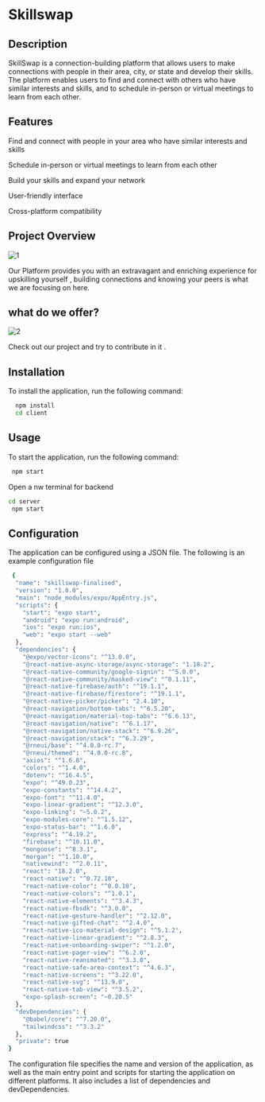 
# Skillswap

## Description

SkillSwap is a connection-building platform that allows users to make connections with people in their area, city, or state and develop their skills. The platform enables users to find and connect with others who have similar interests and skills, and to schedule in-person or virtual meetings to learn from each other.



## Features

Find and connect with people in your area who have similar interests and skills

Schedule in-person or virtual meetings to learn from each other

Build your skills and expand your network

User-friendly interface

Cross-platform compatibility



## Project Overview

![1](https://github.com/Soyvor/skillswap-finalised/assets/97739937/41132681-b860-41d1-9d6a-b3fe6e06cc75)


Our Platform provides you with an extravagant and enriching experience for upskilling yourself , building connections and knowing your peers is what we are focusing on here.


## what do we offer?

![2](https://github.com/Soyvor/skillswap-finalised/assets/97739937/da342fa0-bcb0-4979-94c4-ed407d59c414)


Check out our project and try to contribute in it .
## Installation

To install the application, run the following command:

```bash
  npm install 
  cd client
```
    
## Usage
To start the application, run the following command:

```bash
 npm start
```

Open a nw terminal for backend 
```bash
cd server
 npm start
```
## Configuration
The application can be configured using a JSON file. The following is an example configuration file

```bash
 {
  "name": "skillswap-finalised",
  "version": "1.0.0",
  "main": "node_modules/expo/AppEntry.js",
  "scripts": {
    "start": "expo start",
    "android": "expo run:android",
    "ios": "expo run:ios",
    "web": "expo start --web"
  },
  "dependencies": {
    "@expo/vector-icons": "^13.0.0",
    "@react-native-async-storage/async-storage": "1.18.2",
    "@react-native-community/google-signin": "^5.0.0",
    "@react-native-community/masked-view": "^0.1.11",
    "@react-native-firebase/auth": "^19.1.1",
    "@react-native-firebase/firestore": "^19.1.1",
    "@react-native-picker/picker": "2.4.10",
    "@react-navigation/bottom-tabs": "^6.5.20",
    "@react-navigation/material-top-tabs": "^6.6.13",
    "@react-navigation/native": "^6.1.17",
    "@react-navigation/native-stack": "^6.9.26",
    "@react-navigation/stack": "^6.3.29",
    "@rneui/base": "^4.0.0-rc.7",
    "@rneui/themed": "^4.0.0-rc.8",
    "axios": "^1.6.8",
    "colors": "^1.4.0",
    "dotenv": "^16.4.5",
    "expo": "^49.0.23",
    "expo-constants": "^14.4.2",
    "expo-font": "^11.4.0",
    "expo-linear-gradient": "^12.3.0",
    "expo-linking": "~5.0.2",
    "expo-modules-core": "^1.5.12",
    "expo-status-bar": "^1.6.0",
    "express": "^4.19.2",
    "firebase": "^10.11.0",
    "mongoose": "^8.3.1",
    "morgan": "^1.10.0",
    "nativewind": "^2.0.11",
    "react": "18.2.0",
    "react-native": "^0.72.10",
    "react-native-color": "^0.0.10",
    "react-native-colors": "^1.0.1",
    "react-native-elements": "^3.4.3",
    "react-native-fbsdk": "^3.0.0",
    "react-native-gesture-handler": "^2.12.0",
    "react-native-gifted-chat": "^2.4.0",
    "react-native-ico-material-design": "^5.1.2",
    "react-native-linear-gradient": "^2.8.3",
    "react-native-onboarding-swiper": "^1.2.0",
    "react-native-pager-view": "^6.2.0",
    "react-native-reanimated": "^3.3.0",
    "react-native-safe-area-context": "^4.6.3",
    "react-native-screens": "^3.22.0",
    "react-native-svg": "^13.9.0",
    "react-native-tab-view": "^3.5.2",
    "expo-splash-screen": "~0.20.5"
  },
  "devDependencies": {
    "@babel/core": "^7.20.0",
    "tailwindcss": "^3.3.2"
  },
  "private": true
}
```


The configuration file specifies the name and version of the application, as well as the main entry point and scripts for starting the application on different platforms. It also includes a list of dependencies and devDependencies.
